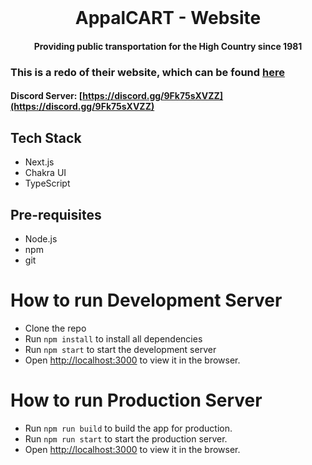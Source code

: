 <div>
<div align="center">
  <br />
<h1>AppalCART - Website</h1>
<h4>Providing public transportation for the High Country since 1981</h4>
</div>

### This is a redo of their website, which can be found [here](https://www.appalcart.com/)

#### Discord Server: [https://discord.gg/9Fk75sXVZZ](https://discord.gg/9Fk75sXVZZ)

## Tech Stack

- Next.js
- Chakra UI
- TypeScript

## Pre-requisites

- Node.js
- npm
- git

# How to run Development Server

- Clone the repo
- Run `npm install` to install all dependencies
- Run `npm start` to start the development server
- Open [http://localhost:3000](http://localhost:3000) to view it in the browser.

# How to run Production Server

- Run `npm run build` to build the app for production.
- Run `npm run start` to start the production server.
- Open [http://localhost:3000](http://localhost:3000) to view it in the browser.

</div>
